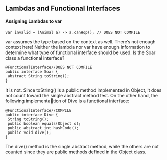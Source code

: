 ## Lambdas and Functional Interfaces

#### Assigning Lambdas to var
```
var invalid = (Animal a) -> a.canHop(); // DOES NOT COMPILE
```
var assumes the type based on the context as well. There’s not enough context here! Neither the lambda nor var have enough information to determine what type of 
functional interface should be used.
Is the Soar class a functional interface?
```
@FunctionalInterface//DOES NOT COMPILE
public interface Soar {
 abstract String toString();
}
```
It is not. Since toString() is a public method implemented in Object, it does not 
count toward the single abstract method test. On the other hand, the following implementation of Dive is a functional interface:
```
@FunctionalInterface//COMPILE
public interface Dive {
 String toString();
 public boolean equals(Object o);
 public abstract int hashCode();
 public void dive();
}
```
The dive() method is the single abstract method, while the others are not counted since they are public methods defined in the Object class.
